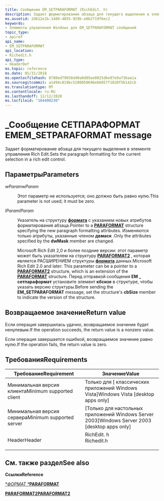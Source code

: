 ```yaml
---
title: Сообщение EM_SETPARAFORMAT (RichEdit. h)
description: Задает форматирование абзаца для текущего выделения в элементе управления Rich Edit.
ms.assetid: 2d612e1b-1489-4055-929b-e0b2719f6ec2
keywords:
- Элементы управления Windows для EM_SETPARAFORMAT сообщений
topic_type:
- apiref
api_name:
- EM_SETPARAFORMAT
api_location:
- Richedit.h
api_type:
- HeaderDef
ms.topic: reference
ms.date: 05/31/2018
ms.openlocfilehash: 8780ed79650a90a8d85ee8025dbe97e9af36aa1a
ms.sourcegitcommit: a1494c819bc5200050696e66057f1020f5b142cb
ms.translationtype: MT
ms.contentlocale: ru-RU
ms.lasthandoff: 12/12/2020
ms.locfileid: "104490230"
---
```

# <a name="em_setparaformat-message"></a><span data-ttu-id="f2fde-104">\_Сообщение СЕТПАРАФОРМАТ EM</span><span class="sxs-lookup"><span data-stu-id="f2fde-104">EM\_SETPARAFORMAT message</span></span>

<span data-ttu-id="f2fde-105">Задает форматирование абзаца для текущего выделения в элементе управления Rich Edit.</span><span class="sxs-lookup"><span data-stu-id="f2fde-105">Sets the paragraph formatting for the current selection in a rich edit control.</span></span>

## <a name="parameters"></a><span data-ttu-id="f2fde-106">Параметры</span><span class="sxs-lookup"><span data-stu-id="f2fde-106">Parameters</span></span>

<dl> <dt>

<span data-ttu-id="f2fde-107">*wParam*</span><span class="sxs-lookup"><span data-stu-id="f2fde-107">*wParam*</span></span> 
</dt> <dd>

<span data-ttu-id="f2fde-108">Этот параметр не используется; оно должно быть равно нулю.</span><span class="sxs-lookup"><span data-stu-id="f2fde-108">This parameter is not used; it must be zero.</span></span>

</dd> <dt>

<span data-ttu-id="f2fde-109">*lParam*</span><span class="sxs-lookup"><span data-stu-id="f2fde-109">*lParam*</span></span> 
</dt> <dd>

<span data-ttu-id="f2fde-110">Указатель на структуру [**формата**](/windows/desktop/api/Richedit/ns-richedit-paraformat) с указанием новых атрибутов форматирования абзаца.</span><span class="sxs-lookup"><span data-stu-id="f2fde-110">Pointer to a [**PARAFORMAT**](/windows/desktop/api/Richedit/ns-richedit-paraformat) structure specifying the new paragraph formatting attributes.</span></span> <span data-ttu-id="f2fde-111">Изменяются только атрибуты, указанные членом **двмаск** .</span><span class="sxs-lookup"><span data-stu-id="f2fde-111">Only the attributes specified by the **dwMask** member are changed.</span></span>

<span data-ttu-id="f2fde-112">Microsoft Rich Edit 2,0 и более поздние версии: этот параметр может быть указателем на структуру [**PARAFORMAT2**](/windows/desktop/api/Richedit/ns-richedit-paraformat2) , которая является РАСШИРЕНИЕМ структуры [**формата**](/windows/desktop/api/Richedit/ns-richedit-paraformat) данных.</span><span class="sxs-lookup"><span data-stu-id="f2fde-112">Microsoft Rich Edit 2.0 and later: This parameter can be a pointer to a [**PARAFORMAT2**](/windows/desktop/api/Richedit/ns-richedit-paraformat2) structure, which is an extension of the [**PARAFORMAT**](/windows/desktop/api/Richedit/ns-richedit-paraformat) structure.</span></span> <span data-ttu-id="f2fde-113">Перед отправкой сообщения **EM \_ сетпараформат** установите элемент **кбсизе** в структуре, чтобы указать версию структуры.</span><span class="sxs-lookup"><span data-stu-id="f2fde-113">Before sending the **EM\_SETPARAFORMAT** message, set the structure's **cbSize** member to indicate the version of the structure.</span></span>

</dd> </dl>

## <a name="return-value"></a><span data-ttu-id="f2fde-114">Возвращаемое значение</span><span class="sxs-lookup"><span data-stu-id="f2fde-114">Return value</span></span>

<span data-ttu-id="f2fde-115">Если операция завершилась удачно, возвращаемое значение будет ненулевым.</span><span class="sxs-lookup"><span data-stu-id="f2fde-115">If the operation succeeds, the return value is a nonzero value.</span></span>

<span data-ttu-id="f2fde-116">Если операция завершается ошибкой, возвращаемое значение равно нулю.</span><span class="sxs-lookup"><span data-stu-id="f2fde-116">If the operation fails, the return value is zero.</span></span>

## <a name="requirements"></a><span data-ttu-id="f2fde-117">Требования</span><span class="sxs-lookup"><span data-stu-id="f2fde-117">Requirements</span></span>



| <span data-ttu-id="f2fde-118">Требование</span><span class="sxs-lookup"><span data-stu-id="f2fde-118">Requirement</span></span> | <span data-ttu-id="f2fde-119">Значение</span><span class="sxs-lookup"><span data-stu-id="f2fde-119">Value</span></span> |
|-------------------------------------|---------------------------------------------------------------------------------------|
| <span data-ttu-id="f2fde-120">Минимальная версия клиента</span><span class="sxs-lookup"><span data-stu-id="f2fde-120">Minimum supported client</span></span><br/> | <span data-ttu-id="f2fde-121">Только для \[ классических приложений Windows Vista\]</span><span class="sxs-lookup"><span data-stu-id="f2fde-121">Windows Vista \[desktop apps only\]</span></span><br/>                                        |
| <span data-ttu-id="f2fde-122">Минимальная версия сервера</span><span class="sxs-lookup"><span data-stu-id="f2fde-122">Minimum supported server</span></span><br/> | <span data-ttu-id="f2fde-123">\[Только для настольных приложений Windows Server 2003\]</span><span class="sxs-lookup"><span data-stu-id="f2fde-123">Windows Server 2003 \[desktop apps only\]</span></span><br/>                                  |
| <span data-ttu-id="f2fde-124">Header</span><span class="sxs-lookup"><span data-stu-id="f2fde-124">Header</span></span><br/>                   | <dl> <span data-ttu-id="f2fde-125"><dt>RichEdit. h</dt></span><span class="sxs-lookup"><span data-stu-id="f2fde-125"><dt>Richedit.h</dt></span></span> </dl> |



## <a name="see-also"></a><span data-ttu-id="f2fde-126">См. также раздел</span><span class="sxs-lookup"><span data-stu-id="f2fde-126">See also</span></span>

<dl> <dt>

<span data-ttu-id="f2fde-127">**Ссылки**</span><span class="sxs-lookup"><span data-stu-id="f2fde-127">**Reference**</span></span>
</dt> <dt>

[<span data-ttu-id="f2fde-128">\**ФОРМАТ \**</span><span class="sxs-lookup"><span data-stu-id="f2fde-128">**PARAFORMAT**</span></span>](/windows/desktop/api/Richedit/ns-richedit-paraformat)
</dt> <dt>

[<span data-ttu-id="f2fde-129">**PARAFORMAT2**</span><span class="sxs-lookup"><span data-stu-id="f2fde-129">**PARAFORMAT2**</span></span>](/windows/desktop/api/Richedit/ns-richedit-paraformat2)
</dt> </dl>

 

 





